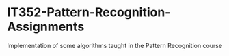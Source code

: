 # IT352-Pattern-Recognition-Assignments
 Implementation of some algorithms taught in the Pattern Recognition course

